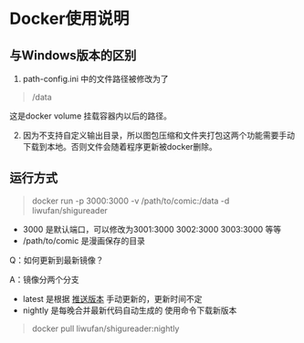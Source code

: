 # Docker使用说明

## 与Windows版本的区别


1. path-config.ini 中的文件路径被修改为了
> /data

这是docker volume 挂载容器内以后的路径。

2. 因为不支持自定义输出目录，所以图包压缩和文件夹打包这两个功能需要手动下载到本地。否则文件会随着程序更新被docker删除。

## 运行方式
> docker run  -p 3000:3000 -v /path/to/comic:/data -d liwufan/shigureader

- 3000 是默认端口，可以修改为3001:3000 3002:3000 3003:3000 等等
- /path/to/comic 是漫画保存的目录



Q：如何更新到最新镜像？

A：镜像分两个分支
- latest 是根据 [推送版本](https://github.com/hjyssg/ShiguReader/releases) 手动更新的，更新时间不定
- nightly 是每晚合并最新代码自动生成的
使用命令下载新版本
> docker pull liwufan/shigureader:nightly

